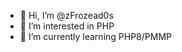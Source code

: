 - 👋 Hi, I’m @zFrozead0s
- 👀 I’m interested in PHP
- 🌱 I’m currently learning PHP8/PMMP

<!---
zFrozead0s/zFrozead0s is a ✨ special ✨ repository because its `README.md` (this file) appears on your GitHub profile.
You can click the Preview link to take a look at your changes.
--->
